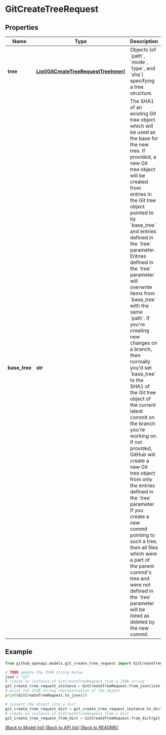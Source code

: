 # GitCreateTreeRequest


## Properties

Name | Type | Description | Notes
------------ | ------------- | ------------- | -------------
**tree** | [**List[GitCreateTreeRequestTreeInner]**](GitCreateTreeRequestTreeInner.md) | Objects (of &#x60;path&#x60;, &#x60;mode&#x60;, &#x60;type&#x60;, and &#x60;sha&#x60;) specifying a tree structure. | 
**base_tree** | **str** | The SHA1 of an existing Git tree object which will be used as the base for the new tree. If provided, a new Git tree object will be created from entries in the Git tree object pointed to by &#x60;base_tree&#x60; and entries defined in the &#x60;tree&#x60; parameter. Entries defined in the &#x60;tree&#x60; parameter will overwrite items from &#x60;base_tree&#x60; with the same &#x60;path&#x60;. If you&#39;re creating new changes on a branch, then normally you&#39;d set &#x60;base_tree&#x60; to the SHA1 of the Git tree object of the current latest commit on the branch you&#39;re working on. If not provided, GitHub will create a new Git tree object from only the entries defined in the &#x60;tree&#x60; parameter. If you create a new commit pointing to such a tree, then all files which were a part of the parent commit&#39;s tree and were not defined in the &#x60;tree&#x60; parameter will be listed as deleted by the new commit. | [optional] 

## Example

```python
from github_openapi.models.git_create_tree_request import GitCreateTreeRequest

# TODO update the JSON string below
json = "{}"
# create an instance of GitCreateTreeRequest from a JSON string
git_create_tree_request_instance = GitCreateTreeRequest.from_json(json)
# print the JSON string representation of the object
print(GitCreateTreeRequest.to_json())

# convert the object into a dict
git_create_tree_request_dict = git_create_tree_request_instance.to_dict()
# create an instance of GitCreateTreeRequest from a dict
git_create_tree_request_from_dict = GitCreateTreeRequest.from_dict(git_create_tree_request_dict)
```
[[Back to Model list]](../README.md#documentation-for-models) [[Back to API list]](../README.md#documentation-for-api-endpoints) [[Back to README]](../README.md)



